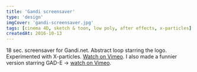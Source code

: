 ```yaml
---
title: 'Gandi screensaver'
type: 'design'
imgCover: 'gandi-screensaver.jpg'
tags: [cinema 4D, sketch & toon, low poly, after effects, x-particles]
createdAt: 2016-10-13
---
```


18 sec. screensaver for Gandi.net. Abstract loop starring the logo. Experimented with X-particles. [Watch on Vimeo](https://vimeo.com/190235916). I also made a funnier version starring GAD-E -> [watch on Vimeo](https://vimeo.com/232216338).
<!--more-->